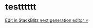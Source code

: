 # testttttt

[Edit in StackBlitz next generation editor ⚡️](https://stackblitz.com/~/github.com/ArthurPhyto/testttttt)